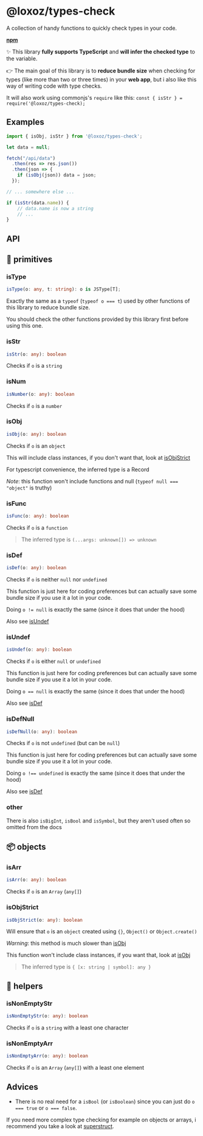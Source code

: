 # @loxoz/types-check

A collection of handy functions to quickly check types in your code.

[**npm**](https://www.npmjs.com/package/@loxoz/types-check)

✨ This library **fully supports TypeScript** and **will infer the checked type** to the variable.

👉 The main goal of this library is to **reduce bundle size** when checking for types (like more than two or three times) in your **web app**, but i also like this way of writing code with type checks.

It will also work using commonjs's `require` like this: `const { isStr } = require('@loxoz/types-check);`

## Examples

```js
import { isObj, isStr } from '@loxoz/types-check';

let data = null;

fetch("/api/data")
  .then(res => res.json())
  .then(json => {
    if (isObj(json)) data = json;
  });

// ... somewhere else ...

if (isStr(data.name)) {
    // data.name is now a string
    // ...
}
```

## API

## 🧪 primitives

### isType

```ts
isType(o: any, t: string): o is JSType[T];
```
Exactly the same as a `typeof` (`typeof o === t`) used by other functions of this library to reduce bundle size.

You should check the other functions provided by this library first before using this one.

### isStr

```ts
isStr(o: any): boolean
```

Checks if `o` is a `string`

### isNum

```ts
isNumber(o: any): boolean
```

Checks if `o` is a `number`

### isObj

```ts
isObj(o: any): boolean
```

Checks if `o` is an `object`

This will include class instances, if you don't want that, look at [isObjStrict](#isobjstrict)

For typescript convenience, the inferred type is a Record

*Note*: this function won't include functions and null (`typeof null === "object"` is truthy)

### isFunc

```ts
isFunc(o: any): boolean
```

Checks if `o` is a `function`

> The inferred type is `(...args: unknown[]) => unknown`

### isDef

```ts
isDef(o: any): boolean
```

Checks if `o` is neither `null` nor `undefined`

This function is just here for coding preferences but can actually save some bundle size if you use it a lot in your code.

Doing `o != null` is exactly the same (since it does that under the hood)

Also see [isUndef](#isundef)

### isUndef

```ts
isUndef(o: any): boolean
```

Checks if `o` is either `null` or `undefined`

This function is just here for coding preferences but can actually save some bundle size if you use it a lot in your code.

Doing `o == null` is exactly the same (since it does that under the hood)

Also see [isDef](#isdef)

### isDefNull

```ts
isDefNull(o: any): boolean
```

Checks if `o` is not `undefined` (but can be `null`)

This function is just here for coding preferences but can actually save some bundle size if you use it a lot in your code.

Doing `o !== undefined` is exactly the same (since it does that under the hood)

Also see [isDef](#isdef)

### other

There is also `isBigInt`, `isBool` and `isSymbol`, but they aren't used often so omitted from the docs

## 📦 objects

### isArr

```ts
isArr(o: any): boolean
```

Checks if `o` is an `Array` (`any[]`)

### isObjStrict

```ts
isObjStrict(o: any): boolean
```

Will ensure that `o` is an `object` created using `{}`, `Object()` or `Object.create()`

*Warning*: this method is much slower than [isObj](#isobj)

This function won't include class instances, if you want that, look at [isObj](#isobj)

> The inferred type is `{ [x: string | symbol]: any }`

## 🧱 helpers

### isNonEmptyStr

```ts
isNonEmptyStr(o: any): boolean
```

Checks if `o` is a `string` with a least one character

### isNonEmptyArr

```ts
isNonEmptyArr(o: any): boolean
```

Checks if `o` is an `Array` (`any[]`) with a least one element

## Advices

- There is no real need for a `isBool` (or `isBoolean`) since you can just do `o === true` or `o === false`.

If you need more complex type checking for example on objects or arrays, i recommend you take a look at [superstruct](https://www.npmjs.com/package/superstruct).
